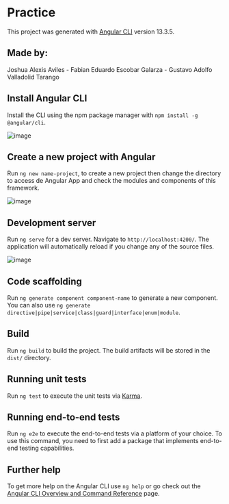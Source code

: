 # Practice

This project was generated with [Angular CLI](https://github.com/angular/angular-cli) version 13.3.5.

## Made by:
Joshua Alexis Aviles - Fabian Eduardo Escobar Galarza - Gustavo Adolfo Valladolid Tarango

## Install Angular CLI

Install the CLI using the npm package manager with `npm install -g @angular/cli`.

![image](https://user-images.githubusercontent.com/50721208/168958001-d2314d70-afec-48a6-b240-d113afb3d82e.png)

## Create a new project with Angular

Run `ng new name-project`, to create a new project then change the directory to access de Angular App and check the modules and components of this framework.

![image](https://user-images.githubusercontent.com/50721208/168959301-8680f637-c5ab-415e-9367-d115edf74589.png)

## Development server

Run `ng serve` for a dev server. Navigate to `http://localhost:4200/`. The application will automatically reload if you change any of the source files.

![image](https://user-images.githubusercontent.com/50721208/168959428-5156b3cf-1a6d-4b11-b0d9-5505b056da28.png)

## Code scaffolding

Run `ng generate component component-name` to generate a new component. You can also use `ng generate directive|pipe|service|class|guard|interface|enum|module`.

## Build

Run `ng build` to build the project. The build artifacts will be stored in the `dist/` directory.

## Running unit tests

Run `ng test` to execute the unit tests via [Karma](https://karma-runner.github.io).

## Running end-to-end tests

Run `ng e2e` to execute the end-to-end tests via a platform of your choice. To use this command, you need to first add a package that implements end-to-end testing capabilities.

## Further help

To get more help on the Angular CLI use `ng help` or go check out the [Angular CLI Overview and Command Reference](https://angular.io/cli) page.
